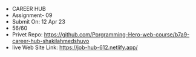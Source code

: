 * CAREER HUB
* Assignment- 09
* Submit On: 12 Apr 23
* 56/60
* Privet Repo: https://github.com/Porgramming-Hero-web-course/b7a9-career-hub-shakilahmedshuvo
* live Web Site Link: https://job-hub-612.netlify.app/